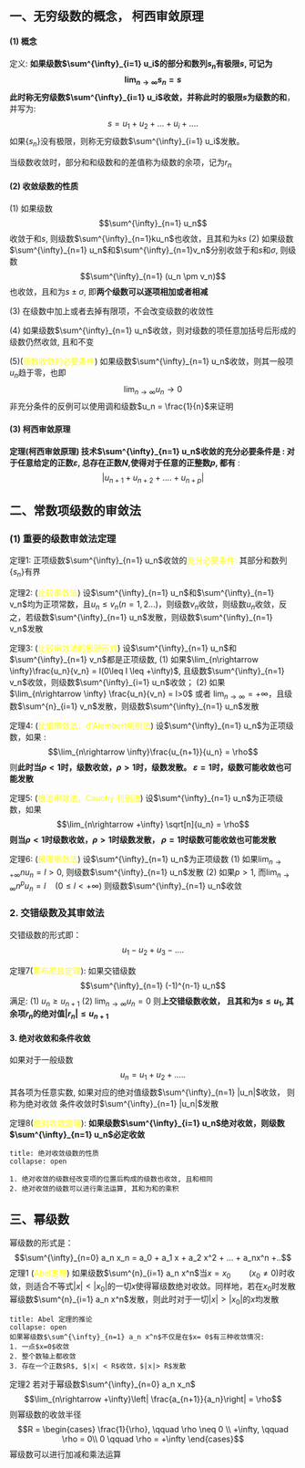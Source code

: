 ## 一、无穷级数的概念， 柯西审敛原理
#### (1) 概念
定义: **如果级数$\sum^{\infty}_{i=1} u_i$的部分和数列$s_n$有极限$s$, 可记为
$$\lim_{n\rightarrow \infty} s_n = s$$
此时称无穷级数$\sum^{\infty}_{i=1} u_i$收敛，并称此时的极限$s$为级数的和**，并写为: 
$$s = u_1 + u_2 + ...+ u_i + ....$$
如果$\left\{ s_n\right\}$没有极限，则称无穷级数$\sum^{\infty}_{i=1} u_i$发散。

当级数收敛时，部分和和级数和的差值称为级数的余项，记为$r_n$

#### (2) 收敛级数的性质

(1) 如果级数
$$\sum^{\infty}_{n=1} u_n$$
收敛于和$s$, 则级数$\sum^{\infty}_{n=1}ku_n$也收敛，且其和为$ks$
(2) 如果级数$\sum^{\infty}_{n=1} u_n$和$\sum^{\infty}_{n=1}v_n$分别收敛于和$s$和$\sigma$, 则级数
$$\sum^{\infty}_{n=1} (u_n \pm v_n)$$
也收敛，且和为$s \pm \sigma$, 即**两个级数可以逐项相加或者相减**

(3) 在级数中加上或者去掉有限项，不会改变级数的收敛性

(4) 如果级数$\sum^{\infty}_{n=1} u_n$收敛，则对级数的项任意加括号后形成的级数仍然收敛, 且和不变

(5)(<mark style="background: transparent; color: yellow">级数收敛的必要条件</mark>) 如果级数$\sum^{\infty}_{n=1} u_n$收敛，则其一般项$u_n$趋于零，也即
$$\lim_{n\rightarrow \infty} u_n \rightarrow 0$$
非充分条件的反例可以使用调和级数$u_n = \frac{1}{n}$来证明

#### (3) 柯西审敛原理
**定理(柯西审敛原理) 技术$\sum^{\infty}_{n=1} u_n$收敛的充分必要条件是 :
对于任意给定的正数$\varepsilon$, 总存在正数$N$,使得对于任意的正整数$p$, 都有** : 
$$\left|u_{n+1} +u_{n+2} + ....+ u_{n+p} \right|$$



## 二、常数项级数的审敛法

### (1) 重要的级数审敛法定理

定理1: 正项级数$\sum^{\infty}_{n=1} u_n$收敛的<mark style="background: transparent; color: yellow">充分必要条件: </mark>
其部分和数列$\left\{ s_n \right\}$有界

定理2: (<mark style="background: transparent; color: yellow">比较审敛法</mark>)   设$\sum^{\infty}_{n=1} u_n$和$\sum^{\infty}_{n=1} v_n$均为正项常数，且$u_n \leq v_n(n=1,2...)$，则级数$v_n$收敛，则级数$u_n$收敛，反之，若级数$\sum^{\infty}_{n=1} u_n$发散，则级数$\sum^{\infty}_{n=1} v_n$发散

定理3: (<mark style="background: transparent; color: yellow">比较审敛法的极限形式</mark>) 设$\sum^{\infty}_{n=1} u_n$和$\sum^{\infty}_{n=1} v_n$都是正项级数, 
(1) 如果$\lim_{n\rightarrow \infty}\frac{u_n}{v_n} = l(0\leq l \leq +\infty)$, 且级数$\sum^{\infty}_{n=1} v_n$收敛，则级数$\sum^{\infty}_{i=1} u_n$收敛；
(2) 如果$\lim_{n\rightarrow \infty} \frac{u_n}{v_n} = l>0$ 或者 $\lim_{n\rightarrow \infty} = +\infty$，且级数$\sum^{n}_{i=1} v_n$发散，则级数$\sum^{\infty}_{n=1} u_n$发散

定理4: (<mark style="background: transparent; color: yellow">比值审敛法，d'Alembert判别法</mark>) 设$\sum^{\infty}_{n=1} u_n$为正项级数，如果 : 
$$\lim_{n\rightarrow \infty}\frac{u_{n+1}}{u_n} = \rho$$
则**此时当$\rho <1$时，级数收敛，$\rho > 1$时，级数发散。 $\varepsilon =1$时，级数可能收敛也可能发散**

定理5: (<mark style="background: transparent; color: yellow">根治审敛法，Cauchy 判别法</mark>) 设$\sum^{\infty}_{n=1} u_n$为正项级数，如果
$$\lim_{n\rightarrow +\infty} \sqrt[n]{u_n} = \rho$$
**则当$\rho < 1$时级数收敛，$\rho >1$时级数发散， $\rho = 1$时级数可能收敛也可能发散**

定理6: (<mark style="background: transparent; color: yellow">极限审敛法</mark>) 设$\sum^{\infty}_{n=1} u_n$为正项级数
(1) 如果$\lim_{n\rightarrow +\infty} n u_n = l >0$, 则级数$\sum^{\infty}_{n=1} u_n$发散
(2) 如果$p>1$, 而$\lim_{n\rightarrow \infty}n^pu_n = l \quad  (0\leq l < +\infty)$ 则级数$\sum^{\infty}_{n=1} u_n$收敛

### 2. 交错级数及其审敛法
交错级数的形式即： 
$$u_1 - u_2 + u_3 -....$$

定理7(<mark style="background: transparent; color: yellow">莱布尼兹定理</mark>): 
如果交错级数
$$\sum^{\infty}_{n=1} (-1)^{n-1} u_n$$
满足: (1) $u_n \geq u_{n+1}$ (2) $\lim_{n\rightarrow  \infty} u_n = 0$
则**上交错级数收敛， 且其和为$s\leq u_1$, 其余项$r_n$的绝对值$\left| r_n\right|\leq u_{n+1}$**

#### 3. 绝对收敛和条件收敛

如果对于一般级数
$$u_n = u_1 +u_2 + .....$$
其各项为任意实数, 如果对应的绝对值级数$\sum^{\infty}_{n=1} |u_n|$收敛， 则称为绝对收敛
条件收敛时$\sum^{\infty}_{n=1} |u_n|$发散

定理8(<mark style="background: transparent; color: yellow">绝对收敛定理</mark>): **如果级数$\sum^{\infty}_{i=1} u_n$绝对收敛，则级数$\sum^{\infty}_{n=1} u_n$必定收敛**

`````ad-note
title: 绝对收敛级数的性质 
collapse: open

1. 绝对收敛的级数经改变项的位置后构成的级数也收敛, 且和相同
2. 绝对收敛的级数可以进行乘法运算, 其和为和的乘积
`````

## 三、幂级数
幂级数的形式是：
$$\sum^{\infty}_{n=0} a_n x_n = a_0 + a_1 x + a_2 x^2 + ... + a_nx^n +..$$
定理1 (<mark style="background: transparent; color: yellow">Abel定理</mark>) 如果级数$\sum^{n}_{i=1} a_n x^n$当$x= x_0\qquad (x_0\neq 0)$时收敛，则适合不等式$|x| < |x_0|$的一切$x$使得幂级数绝对收敛。同样地，若在$x_0$时发散幂级数$\sum^{n}_{i=1} a_n x^n$发散，则此时对于一切$|x| > |x_0|$的$x$均发散

`````ad-note
title: Abel 定理的推论
collapse: open
如果幂级数$\sum^{\infty}_{n=1} a_n x^n$不仅是在$x= 0$有三种收敛情况: 
1. 一点$x=0$收敛
2. 整个数轴上都收敛
3. 存在一个正数$R$, $|x| < R$收敛，$|x|> R$发散
`````

定理2  若对于幂级数$\sum^{\infty}_{n=0} a_n x_n$
$$\lim_{n\rightarrow +\infty}\left| \frac{a_{n+1}}{a_n}\right| = \rho$$
则幂级数的收敛半径
$$R = \begin{cases}
\frac{1}{\rho}, \qquad  \rho \neq 0 \\
+\infty, \qquad  \rho = 0\\
0 \qquad  \rho = +\infty
\end{cases}$$
幂级数可以进行加减和乘法运算
